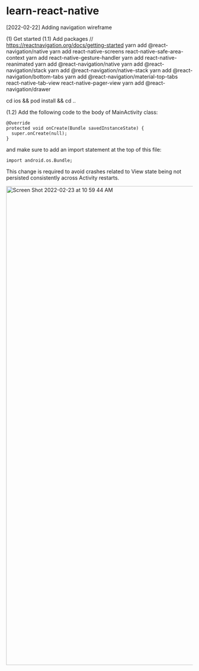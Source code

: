 # learn-react-native

[2022-02-22] Adding navigation wireframe

(1) Get started
(1.1) Add packages
// https://reactnavigation.org/docs/getting-started
  yarn add @react-navigation/native
  yarn add react-native-screens react-native-safe-area-context
  yarn add react-native-gesture-handler
  yarn add react-native-reanimated
  yarn add @react-navigation/native
  yarn add @react-navigation/stack
  yarn add @react-navigation/native-stack
  yarn add @react-navigation/bottom-tabs
  yarn add @react-navigation/material-top-tabs react-native-tab-view react-native-pager-view
  yarn add @react-navigation/drawer

  cd ios && pod install && cd ..

(1.2) Add the following code to the body of MainActivity class:

    @Override
    protected void onCreate(Bundle savedInstanceState) {
      super.onCreate(null);
    }

  and make sure to add an import statement at the top of this file:

    import android.os.Bundle;

  This change is required to avoid crashes related to View state being not persisted consistently across Activity restarts.

<img width="1293" alt="Screen Shot 2022-02-23 at 10 59 44 AM" src="https://user-images.githubusercontent.com/46003022/155403176-d20a6a20-e70a-4623-88b4-d20e6df90044.png">
